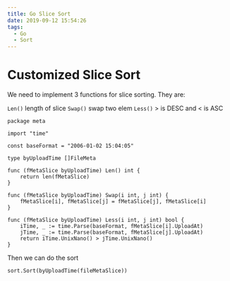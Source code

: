 ```yaml
---
title: Go Slice Sort
date: 2019-09-12 15:54:26
tags:
  - Go
  - Sort
---
```


# Customized Slice Sort

We need to implement 3 functions for slice sorting. They are:

 <!-- more -->

`Len()` length of slice
`Swap()` swap two elem
`Less()` > is DESC and < is ASC

```
package meta

import "time"

const baseFormat = "2006-01-02 15:04:05"

type byUploadTime []FileMeta

func (fMetaSlice byUploadTime) Len() int {
	return len(fMetaSlice)
}

func (fMetaSlice byUploadTime) Swap(i int, j int) {
	fMetaSlice[i], fMetaSlice[j] = fMetaSlice[j], fMetaSlice[i]
}

func (fMetaSlice byUploadTime) Less(i int, j int) bool {
	iTime, _ := time.Parse(baseFormat, fMetaSlice[i].UploadAt)
	jTime, _ := time.Parse(baseFormat, fMetaSlice[j].UploadAt)
	return iTime.UnixNano() > jTime.UnixNano()
}

```

Then we can do the sort

```
sort.Sort(byUploadTime(fileMetaSlice))
```
